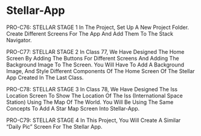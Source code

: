 # Stellar-App

PRO-C76: STELLAR STAGE 1
In The Project, Set Up A New Project Folder. Create Different Screens For The App And Add Them To The Stack Navigator.

PRO-C77: STELLAR STAGE 2
In Class 77, We Have Designed The Home Screen By Adding The Buttons For Different Screens And Adding The Background Image To The Screen. You Will Have To Add A Background Image, And Style Different Components Of The Home Screen Of The Stellar App Created In The Last Class.

PRO-C78: STELLAR STAGE 3
In Class 78, We Have Designed The Iss Location Screen To Show The Location Of The Iss (International Space Station) Using The Map Of The World. You Will Be Using The Same Concepts To Add A Star Map Screen Into Stellar-App.

PRO-C79: STELLAR STAGE 4
In This Project, You Will Create A Similar “Daily Pic” Screen For The Stellar App.
